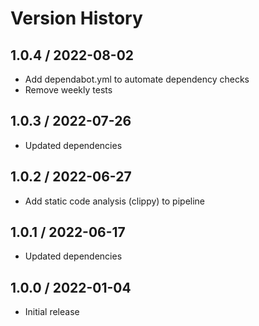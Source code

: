 # Version History

## 1.0.4 / 2022-08-02

- Add dependabot.yml to automate dependency checks
- Remove weekly tests

## 1.0.3 / 2022-07-26

- Updated dependencies

## 1.0.2 / 2022-06-27

- Add static code analysis (clippy) to pipeline

## 1.0.1 / 2022-06-17

- Updated dependencies

## 1.0.0 / 2022-01-04

- Initial release
